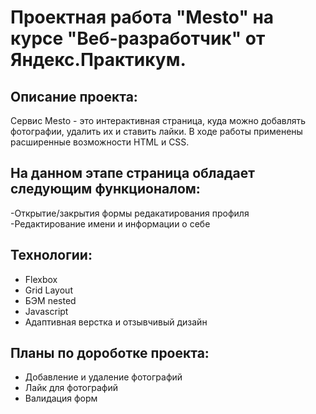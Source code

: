 # Проектная работа "Mesto" на курсе "Веб-разработчик" от Яндекс.Практикум.

## Описание проекта:
Сервис Mesto - это интерактивная страница, куда можно добавлять фотографии, удалить их и ставить лайки. В ходе работы применены расширенные возможности HTML и CSS.
## На данном этапе страница обладает следующим функционалом:

-Открытие/закрытия формы редакатирования профиля
-Редактирование имени и информации о себе

## Технологии:

- Flexbox
- Grid Layout
- БЭМ nested
- Javascript
- Адаптивная верстка и отзывчивый дизайн

## Планы по дороботке проекта:
- Добавление и удаление фотографий
- Лайк для фотографий
- Валидация форм









